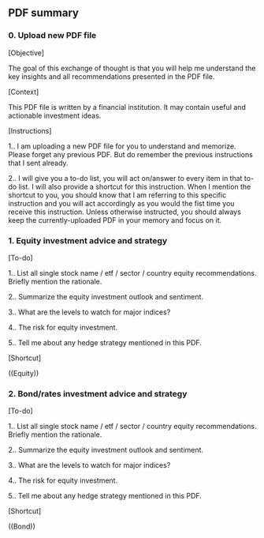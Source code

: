 ## PDF summary

### 0. Upload new PDF file
[Objective]

The goal of this exchange of thought is that you will help me understand the key insights and all recommendations presented in the PDF file. 

[Context]

This PDF file is written by a financial institution. It may contain useful and actionable investment ideas.

[Instructions]

1.. I am uploading a new PDF file for you to understand and memorize. Please forget any previous PDF. But do remember the previous instructions that I sent already.

2.. I will give you a to-do list, you will act on/answer to every item in that to-do list. I will also provide a shortcut for this instruction.
When I mention the shortcut to you, you should know that I am referring to this specific instruction and you will act accordingly as you would the fist time you receive this instruction. 
Unless otherwise instructed, you should always keep the currently-uploaded PDF in your memory and focus on it.


### 1. Equity investment advice and strategy
[To-do]

1.. List all single stock name / etf / sector / country equity recommendations. Briefly mention the rationale.

2.. Summarize the equity investment outlook and sentiment.

3.. What are the levels to watch for major indices?

4.. The risk for equity investment.

5.. Tell me about any hedge strategy mentioned in this PDF.


[Shortcut]

((Equity))

### 2. Bond/rates investment advice and strategy
[To-do]

1.. List all single stock name / etf / sector / country equity recommendations. Briefly mention the rationale.

2.. Summarize the equity investment outlook and sentiment.

3.. What are the levels to watch for major indices?

4.. The risk for equity investment.

5.. Tell me about any hedge strategy mentioned in this PDF.


[Shortcut]

((Bond))

